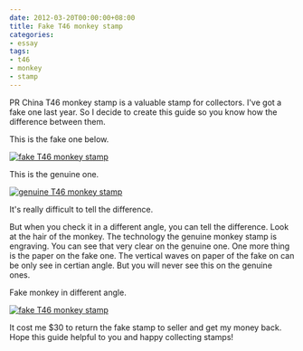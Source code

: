 ```yaml
---
date: 2012-03-20T00:00:00+08:00
title: Fake T46 monkey stamp
categories:
- essay
tags:
- t46
- monkey
- stamp
---
```

PR China T46 monkey stamp is a valuable stamp for collectors. I've got a fake one last year. So I decide to create this guide so you know how the difference between them.

This is the fake one below.

<span class="image-700"><a href="http://www.flickr.com/photos/jiangle/6864360058/" title="fake T46 monkey stamp by Jiang Le, on Flickr"><img src="http://farm8.staticflickr.com/7218/6864360058_3279f6cd71_b.jpg"  alt="fake T46 monkey stamp"></a></span>

This is the genuine one.

<span class="image-700"><a href="http://www.flickr.com/photos/jiangle/7010474417/" title="genuine T46 monkey stamp by Jiang Le, on Flickr"><img src="http://farm8.staticflickr.com/7253/7010474417_d13fc9deb6_b.jpg"  alt="genuine T46 monkey stamp"></a></span>

It's really difficult to tell the difference.

But when you check it in a different angle, you can tell the difference. Look at the hair of the monkey. The technology the genuine monkey stamp is engraving. You can see that very clear on the genuine one. One more thing is the paper on the fake one. The vertical waves on paper of the fake on can be only see in certian angle. But you will never see this on the genuine ones.

Fake monkey in different angle.

<span class="image-700"><a href="http://www.flickr.com/photos/jiangle/7010474959/" title="fake T46 monkey stamp by Jiang Le, on Flickr"><img src="http://farm8.staticflickr.com/7099/7010474959_176439f8cf_b.jpg"  alt="fake T46 monkey stamp"></a>
</span>

It cost me $30 to return the fake stamp to seller and get my money back. Hope this guide helpful to you and happy collecting stamps!
